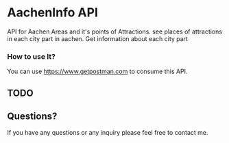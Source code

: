 # AachenInfo API
API for Aachen Areas and it's points of Attractions.
see places of attractions in each city part in aachen.
Get information about each city part

### How to use It?
 You can use https://www.getpostman.com to consume this API.





## TODO




## Questions?
If you have any questions or any inquiry please feel free to contact me.
